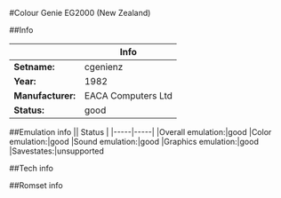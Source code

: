 #Colour Genie EG2000 (New Zealand)

##Info

||Info|
|-----|-----|
|**Setname:**|cgenienz
|**Year:**|1982
|**Manufacturer:**|EACA Computers Ltd
|**Status:**|good

##Emulation info
|| Status |
|-----|-----|
|Overall emulation:|good
|Color emulation:|good
|Sound emulation:|good
|Graphics emulation:|good
|Savestates:|unsupported

##Tech info

##Romset info

<!--- START OF EDITED COMMENT DO NOT TOUCH TEXT ABOVE-->
